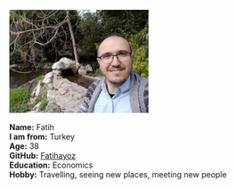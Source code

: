 ![Fatih](https://github.com/Fatihayoz/Fatihayoz/blob/main/NationalPark_Athens%20.jpg)

**Name:** Fatih  
**I am from:** Turkey  
**Age:** 38  
**GitHub:** [Fatihayoz](https://github.com/Fatihayoz)  
**Education:** Economics  
**Hobby:** Travelling, seeing new places, meeting new people  
